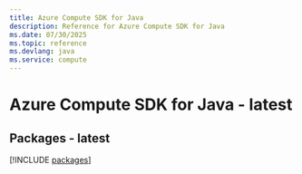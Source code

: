 ```yaml
---
title: Azure Compute SDK for Java
description: Reference for Azure Compute SDK for Java
ms.date: 07/30/2025
ms.topic: reference
ms.devlang: java
ms.service: compute
---
```

# Azure Compute SDK for Java - latest
## Packages - latest
[!INCLUDE [packages](compute-index.md)]